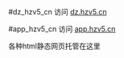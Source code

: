 #dz_hzv5_cn
访问 [dz.hzv5.cn](http://dz.hzv5.cn)

#app_hzv5_cn
访问 [app.hzv5.cn](http://app.hzv5.cn)

各种html静态网页托管在这里

